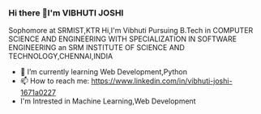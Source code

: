 ### Hi there 👋I'm VIBHUTI JOSHI
Sophomore at SRMIST,KTR
   Hi,I'm Vibhuti Pursuing B.Tech in COMPUTER SCIENCE AND ENGINEERING WITH SPECIALIZATION IN SOFTWARE ENGINEERING
   an SRM INSTITUTE OF SCIENCE AND TECHNOLOGY,CHENNAI,INDIA
- 🌱 I’m currently learning Web Development,Python
- 📫 How to reach me: https://www.linkedin.com/in/vibhuti-joshi-1671a0227
-    I'm Intrested in Machine Learning,Web Development 

